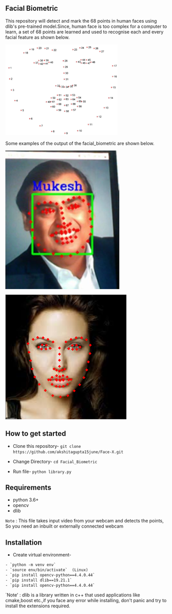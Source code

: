 ## Facial Biometric

 This repository will detect and mark the 68 points in human faces using dlib's pre-trained model.Since, human face is too complex for a computer to learn, a set of 68 points are learned and used to recognise each and every facial feature as shown below. 


![68_face_points](68_face_points.png) 
 
 

 Some examples of the output of the facial_biometric are shown below.

 ![Capture1](Capture1.jpg)


![Capture2](Capture2.jpg)



## How to get started

- Clone this repository-
`git clone https://github.com/akshitagupta15june/Face-X.git`
- Change Directory-
`cd Facial_Biometric`

- Run file-
`python library.py`

## Requirements

- python 3.6+
- opencv
- dlib

`Note` : This file takes input video from your webcam and detects the points, So you need an inbuilt or externally connected webcam

## Installation 


- Create virtual environment-
```
- `python -m venv env`
- `source env/bin/activate`  (Linux)
- `pip install opencv-python==4.4.0.44`
- `pip install dlib==19.21.1`
- `pip install opencv-python==4.4.0.44`
```

`Note' : dlib is a library written in c++ that used applications like cmake,boost etc.,if you face any error while installing, don't panic and try to install the extensions required.

